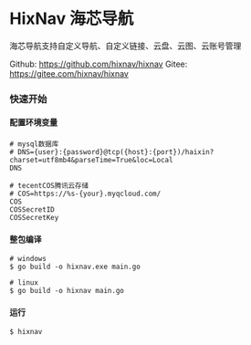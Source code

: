 # HixNav 海芯导航
 
海芯导航支持自定义导航、自定义链接、云盘、云图、云账号管理

Github: https://github.com/hixnav/hixnav Gitee: https://gitee.com/hixnav/hixnav

### 快速开始

#### 配置环境变量

```shell
# mysql数据库
# DNS={user}:{password}@tcp({host}:{port})/haixin?charset=utf8mb4&parseTime=True&loc=Local
DNS

# tecentCOS腾讯云存储
# COS=https://%s-{your}.myqcloud.com/
COS 
COSSecretID
COSSecretKey
``` 

#### 整包编译

```shell
# windows
$ go build -o hixnav.exe main.go

# linux
$ go build -o hixnav main.go
```

#### 运行

```shell
$ hixnav
```
